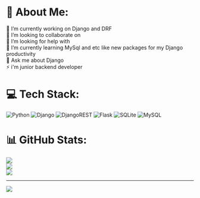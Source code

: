 # 💫 About Me:
🔭 I’m currently working on Django and DRF<br>👯 I’m looking to collaborate on<br>🤝 I’m looking for help with<br>🌱 I’m currently learning MySql and etc like new packages for my Django productivity<br>💬 Ask me about Django<br>⚡ i'm junior backend developer


# 💻 Tech Stack:
![Python](https://img.shields.io/badge/python-3670A0?style=for-the-badge&logo=python&logoColor=ffdd54) ![Django](https://img.shields.io/badge/django-%23092E20.svg?style=for-the-badge&logo=django&logoColor=white) ![DjangoREST](https://img.shields.io/badge/DJANGO-REST-ff1709?style=for-the-badge&logo=django&logoColor=white&color=ff1709&labelColor=gray) ![Flask](https://img.shields.io/badge/flask-%23000.svg?style=for-the-badge&logo=flask&logoColor=white) ![SQLite](https://img.shields.io/badge/sqlite-%2307405e.svg?style=for-the-badge&logo=sqlite&logoColor=white) ![MySQL](https://img.shields.io/badge/mysql-%2300f.svg?style=for-the-badge&logo=mysql&logoColor=white)
# 📊 GitHub Stats:
![](https://github-readme-stats.vercel.app/api?username=nooryghost&theme=merko&hide_border=false&include_all_commits=false&count_private=true)<br/>
![](https://github-readme-streak-stats.herokuapp.com/?user=nooryghost&theme=merko&hide_border=false)<br/>
![](https://github-readme-stats.vercel.app/api/top-langs/?username=nooryghost&theme=merko&hide_border=false&include_all_commits=false&count_private=true&layout=compact)

---
[![](https://visitcount.itsvg.in/api?id=nooryghost&icon=5&color=0)](https://visitcount.itsvg.in)

<!-- Proudly created with GPRM ( https://gprm.itsvg.in ) -->
